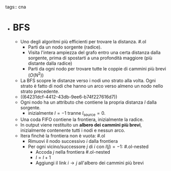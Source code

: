tags:: cna

- # BFS
	- Uno degli algoritmi più efficienti per trovare la distanza. #.ol
		- Parti da un nodo sorgente (radice).
		- Visita l'intera ampiezza del grafo entro una certa distanza dalla sorgente, prima di spostarti a una profondità maggiore (più distante dalla radice)
		- Parti da ogni nodo per trovare tutte le coppie di cammini più brevi $(O(N^2))$
	- La BFS scopre le distanze verso i nodi uno strato alla volta.
	  Ogni strato è fatto di nodi che hanno un arco verso almeno un nodo nello strato precedente.
	- ((64231dcf-4412-43db-9ee6-b74f227616d7))
	- Ogni nodo ha un attributo che contiene la propria distanza $l$ dalla sorgente.
		- inizialmente $l = -1$ tranne $l_\text{source} = 0$.
	- Una coda FIFO contiene la frontiera, inizialmente la radice.
	- In output viene restituito un **albero dei cammini più brevi**, inizialmente contenente tutti i nodi e nessun arco.
	- Itera finché la frontiera non è vuota: #.ol
		- Rimuovi il nodo successivo $i$ dalla frontiera
		- Per ogni vicino/successore $j$ di $i$ con $l(j) = -1$: #.ol-nested
			- Accoda $j$ nella frontiera #.ol-nested
			- $l = l + 1$
			- Aggiungi il link $i \rightarrow j$ all'albero dei cammini più brevi